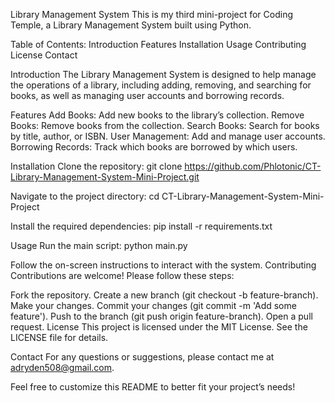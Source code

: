 Library Management System
This is my third mini-project for Coding Temple, a Library Management System built using Python.

Table of Contents:
Introduction
Features
Installation
Usage
Contributing
License
Contact


Introduction
The Library Management System is designed to help manage the operations of a library, including adding, removing, and searching for books, as well as managing user accounts and borrowing records.

Features
Add Books: Add new books to the library’s collection.
Remove Books: Remove books from the collection.
Search Books: Search for books by title, author, or ISBN.
User Management: Add and manage user accounts.
Borrowing Records: Track which books are borrowed by which users.

Installation
Clone the repository:
git clone https://github.com/Phlotonic/CT-Library-Management-System-Mini-Project.git

Navigate to the project directory:
cd CT-Library-Management-System-Mini-Project

Install the required dependencies:
pip install -r requirements.txt

Usage
Run the main script:
python main.py

Follow the on-screen instructions to interact with the system.
Contributing
Contributions are welcome! Please follow these steps:

Fork the repository.
Create a new branch (git checkout -b feature-branch).
Make your changes.
Commit your changes (git commit -m 'Add some feature').
Push to the branch (git push origin feature-branch).
Open a pull request.
License
This project is licensed under the MIT License. See the LICENSE file for details.

Contact
For any questions or suggestions, please contact me at adryden508@gmail.com.

Feel free to customize this README to better fit your project’s needs!
